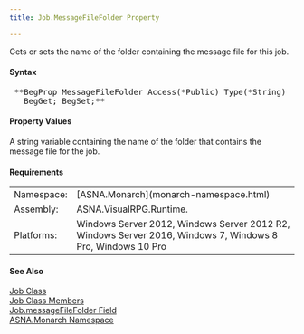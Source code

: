 ```yaml
---
title: Job.MessageFileFolder Property

---
```


Gets or sets the name of the folder containing the message file for this job.

#### Syntax
<pre class="prettyprint"> **BegProp MessageFileFolder Access(*Public) Type(*String)
   BegGet; BegSet;**       </pre>

#### Property Values
A string variable containing the name of the folder that contains the message file for the job.
<!-- start -->

#### Requirements
<table class="dttable" cellspacing="0" cellpadding="4" width="60%">
           <colgroup>
            <col width="15%" style="font-weight:bold" />
            <col width="85%" />
          </colgroup>
          <tr>
            <td>Namespace:</td>
            <td>[ASNA.Monarch](monarch-namespace.html)</td>
          </tr>
          <tr>
            <td>Assembly:</td>
            <td>ASNA.VisualRPG.Runtime.</td>
          </tr>
         <tr>
            <td>Platforms:</td>
            <td>Windows Server 2012, Windows Server 2012 R2, Windows Server 2016, Windows 7, Windows 8 Pro, Windows 10 Pro</td>
         </tr>
</table>

<!-- end -->

#### See Also
[Job Class](job-class.html) <br /> [Job Class Members](job-members.html) <br /> [ Job.messageFileFolder Field](job-class-message-file-folder-field.html) <br /> [ASNA.Monarch Namespace](monarch-namespace.html) 
